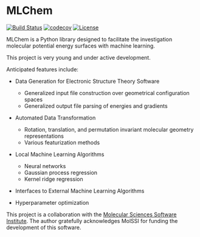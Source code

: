 # MLChem 
[![Build Status](https://travis-ci.org/adabbott/MLChem.svg?branch=master)](https://travis-ci.org/adabbott/MLChem)
[![codecov](https://codecov.io/gh/adabbott/MLChem/branch/master/graph/badge.svg)](https://codecov.io/gh/adabbott/MLChem)
[![License](https://img.shields.io/badge/License-BSD%203--Clause-blue.svg)](https://opensource.org/licenses/BSD-3-Clause)


MLChem is a Python library designed to facilitate the investigation molecular potential energy surfaces with machine learning.

This project is very young and under active development.

Anticipated features include:

* Data Generation for Electronic Structure Theory Software
    * Generalized input file construction over geometrical configuration spaces
    * Generalized output file parsing of energies and gradients 

* Automated Data Transformation  
    * Rotation, translation, and permutation invariant molecular geometry representations
    * Various featurization methods 

* Local Machine Learning Algorithms
    * Neural networks 
    * Gaussian process regression
    * Kernel ridge regression

* Interfaces to External Machine Learning Algorithms

* Hyperparameter optimization


This project is a collaboration with the [Molecular Sciences Software Institute](molssi.org).
The author gratefully acknowledges MolSSI for funding the development of this software.
